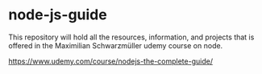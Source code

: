 # node-js-guide

This repository will hold all the resources, information, and projects that is offered in the Maximilian Schwarzmüller udemy course on node.

https://www.udemy.com/course/nodejs-the-complete-guide/ 
